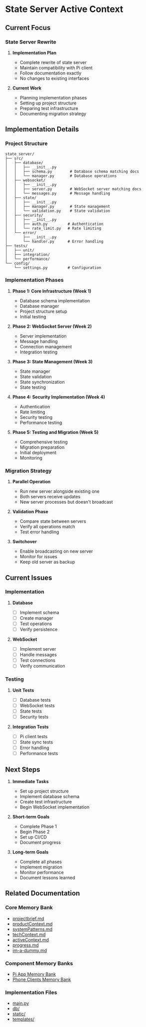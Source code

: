 # State Server Active Context

## Current Focus

### State Server Rewrite

1. **Implementation Plan**

   - Complete rewrite of state server
   - Maintain compatibility with Pi client
   - Follow documentation exactly
   - No changes to existing interfaces

2. **Current Work**
   - Planning implementation phases
   - Setting up project structure
   - Preparing test infrastructure
   - Documenting migration strategy

## Implementation Details

### Project Structure

```
state_server/
├── src/
│   ├── database/
│   │   ├── __init__.py
│   │   ├── schema.py        # Database schema matching docs
│   │   └── manager.py       # Database operations
│   ├── websocket/
│   │   ├── __init__.py
│   │   ├── server.py        # WebSocket server matching docs
│   │   └── messages.py      # Message handling
│   ├── state/
│   │   ├── __init__.py
│   │   ├── manager.py       # State management
│   │   └── validation.py    # State validation
│   ├── security/
│   │   ├── __init__.py
│   │   ├── auth.py         # Authentication
│   │   └── rate_limit.py   # Rate limiting
│   └── error/
│       ├── __init__.py
│       └── handler.py      # Error handling
├── tests/
│   ├── unit/
│   ├── integration/
│   └── performance/
└── config/
    └── settings.py         # Configuration
```

### Implementation Phases

1. **Phase 1: Core Infrastructure (Week 1)**

   - Database schema implementation
   - Database manager
   - Project structure setup
   - Initial testing

2. **Phase 2: WebSocket Server (Week 2)**

   - Server implementation
   - Message handling
   - Connection management
   - Integration testing

3. **Phase 3: State Management (Week 3)**

   - State manager
   - State validation
   - State synchronization
   - State testing

4. **Phase 4: Security Implementation (Week 4)**

   - Authentication
   - Rate limiting
   - Security testing
   - Performance testing

5. **Phase 5: Testing and Migration (Week 5)**
   - Comprehensive testing
   - Migration preparation
   - Initial deployment
   - Monitoring

### Migration Strategy

1. **Parallel Operation**

   - Run new server alongside existing one
   - Both servers receive updates
   - New server processes but doesn't broadcast

2. **Validation Phase**

   - Compare state between servers
   - Verify all operations match
   - Test error handling

3. **Switchover**
   - Enable broadcasting on new server
   - Monitor for issues
   - Keep old server as backup

## Current Issues

### Implementation

1. **Database**

   - [ ] Implement schema
   - [ ] Create manager
   - [ ] Test operations
   - [ ] Verify persistence

2. **WebSocket**
   - [ ] Implement server
   - [ ] Handle messages
   - [ ] Test connections
   - [ ] Verify communication

### Testing

1. **Unit Tests**

   - [ ] Database tests
   - [ ] WebSocket tests
   - [ ] State tests
   - [ ] Security tests

2. **Integration Tests**
   - [ ] Pi client tests
   - [ ] State sync tests
   - [ ] Error handling
   - [ ] Performance tests

## Next Steps

1. **Immediate Tasks**

   - Set up project structure
   - Implement database schema
   - Create test infrastructure
   - Begin WebSocket implementation

2. **Short-term Goals**

   - Complete Phase 1
   - Begin Phase 2
   - Set up CI/CD
   - Document progress

3. **Long-term Goals**
   - Complete all phases
   - Implement migration
   - Monitor performance
   - Document lessons learned

## Related Documentation

### Core Memory Bank

- [projectbrief.md](../../memory-bank/projectbrief.md)
- [productContext.md](../../memory-bank/productContext.md)
- [systemPatterns.md](../../memory-bank/systemPatterns.md)
- [techContext.md](../../memory-bank/techContext.md)
- [activeContext.md](../../memory-bank/activeContext.md)
- [progress.md](../../memory-bank/progress.md)
- [im-a-dummy.md](../../memory-bank/im-a-dummy.md)

### Component Memory Banks

- [Pi App Memory Bank](../../pi_app/memory-bank/)
- [Phone Clients Memory Bank](../../phone_clients/memory-bank/)

### Implementation Files

- [main.py](../main.py)
- [db/](../db/)
- [static/](../static/)
- [templates/](../templates/)

